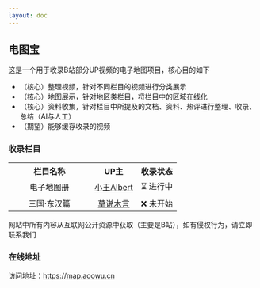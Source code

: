 ```yaml
---
layout: doc
---
```

电图宝
---
这是一个用于收录B站部分UP视频的电子地图项目，核心目的如下
- （核心）整理视频，针对不同栏目的视频进行分类展示
- （核心）地图展示，针对地区类栏目，将栏目中的区域在线化
- （核心）资料收集，针对栏目中所提及的文档、资料、热评进行整理、收录、总结（AI与人工）
- （期望）能够缓存收录的视频

### 收录栏目
<table class="videos" style="width: 100vw;text-align: center">
  <tr>
    <th style="width: 150px">栏目名称</th>
    <th>UP主</th>
    <th>收录状态</th>
  </tr>
  <tr>
    <td>电子地图册</td>
    <td><a href="https://space.bilibili.com/1140672573">小王Albert</a></td>
    <td>⌛ 进行中</td>
  </tr>
  <tr>
    <td>三国·东汉篇</td>
    <td><a href="https://space.bilibili.com/477433087">草说木言</a></td>
    <td>❌ 未开始</td>
  </tr>
</table>
网站中所有内容从互联网公开资源中获取（主要是B站），如有侵权行为，请立即联系我们

### 在线地址
访问地址：https://map.aoowu.cn